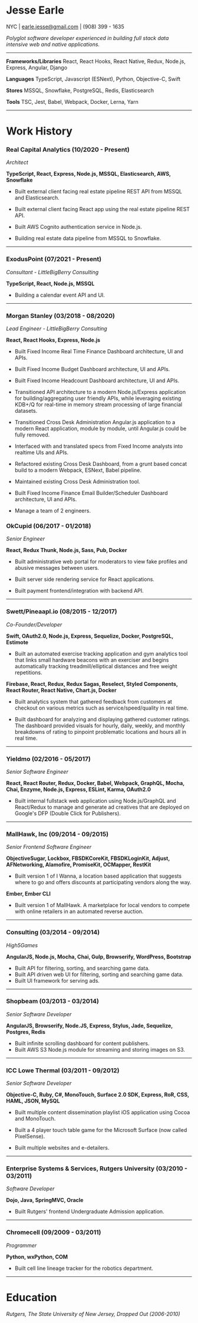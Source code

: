# Jesse Earle

NYC | earle.jesse@gmail.com | (908) 399 - 1635

_Polyglot software developer experienced in building full stack data intensive web and native applications._

---

**Frameworks/Libraries** React, React Hooks, React Native, Redux, Node.js, Express, Angular, Django

**Languages** TypeScript, Javascript (ESNext), Python, Objective-C, Swift

**Stores** MSSQL, Snowflake, PostgreSQL, Redis, Elasticsearch

**Tools** TSC, Jest, Babel, Webpack, Docker, Lerna, Yarn

---

# Work History

### Real Capital Analytics (10/2020 - Present)

_Architect_

**TypeScript, React, Express, Node.js, MSSQL, Elasticsearch, AWS, Snowflake**

- Built external client facing real estate pipeline REST API from MSSQL and Elasticsearch.

- Built external client facing React app using the real estate pipeline REST API.

- Built AWS Cognito authentication service in Node.js.

- Building real estate data pipeline from MSSQL to Snowflake.

---

### ExodusPoint (07/2021 - Present)

_Consultant - LittleBigBerry Consulting_

**TypeScript, React, Node.js, MSSQL**

- Building a calendar event API and UI.

---

### Morgan Stanley (03/2018 - 08/2020)

_Lead Engineer - LittleBigBerry Consulting_

**React, React Hooks, Express, Node.js**

- Built Fixed Income Real Time Finance Dashboard architecture, UI and APIs.

- Built Fixed Income Budget Dashboard architecture, UI and APIs.

- Built Fixed Income Headcount Dashboard architecture, UI and APIs.

- Transitioned API architecture to a modern Node.js/Express application for building/aggregating user friendly APIs, while leveraging existing KDB+/Q for real-time in memory stream processing of large financial datasets.

- Transitioned Cross Desk Administration Angular.js application to a modern React application, module by module, until Angular.js could be fully removed.

- Interfaced with and translated specs from Fixed Income analysts into realtime UIs and APIs.

- Refactored existing Cross Desk Dashboard, from a grunt based concat build to a modern Webpack, ESNext, Babel pipeline.

- Maintained existing Cross Desk Administration tool.

- Built Fixed Income Finance Email Builder/Scheduler Dashboard architecture, UI and APIs.

- Manage a team of 2 engineers.

### OkCupid (06/2017 - 01/2018)

_Senior Engineer_

**React, Redux Thunk, Node.js, Sass, Pub, Docker**

- Built administrative web portal for moderators to view fake profiles and abusive messages between users.

- Built server side rendering service for React applications.

- Built payment frontend/integration with backend API.

---

### Swett/Pineaapl.io (08/2015 - 12/2017)

_Co-Founder/Developer_

**Swift, OAuth2.0, Node.js, Express, Sequelize, Docker, PostgreSQL, Estimote**

- Built an automated exercise tracking application and gym analytics tool that links small hardware beacons with an exerciser and begins automatically tracking treadmill/elliptical distances and free weight repetitions.

**Firebase, React, Redux, Redux Sagas, Reselect, Styled Components, React Router, React Native, Chart.js, Docker**

- Built analytics system that gathered feedback from customers at checkout on various metrics such as service/speed/quality in real time.

- Built dashboard for analyzing and displaying gathered customer ratings. The dashboard provided visuals for hourly, daily, weekly, and monthly breakdowns of rating to pinpoint problematic locations and hours all in real time.

---

### Yieldmo (02/2016 - 05/2017)

_Senior Software Engineer_

**React, React Router, Redux, Docker, Babel, Webpack, GraphQL, Mocha, Chai, Enzyme, Node.js, Express, ESLint, Karma, OAuth2.0**

- Built internal fullstack web application using Node.js/GraphQL and React/Redux to manage and generate ad creatives that are deployed on Google's DFP (Double Click for Publishers).

---

### MallHawk, Inc (09/2014 - 09/2015)

_Senior Frontend Software Engineer_

**ObjectiveSugar, Lockbox, FBSDKCoreKit, FBSDKLoginKit, Adjust, AFNetworking, Alamofire, PromiseKit, OCMapper, RestKit**

- Built version 1 of I Wanna, a location based application that suggests where to go and offers discounts at participating vendors along the way.

**Ember, Ember CLI**

- Built version 1 of MallHawk. A marketplace for local vendors to compete with online retailers in an automated reverse auction.

---

### Consulting (03/2014 - 09/2014)

_High5Games_

**AngularJS, Node.js, Mocha, Chai, Gulp, Browserify, WordPress, Bootstrap**

- Built API for filtering, sorting, and searching game data.
- Built API driven web UI for filtering, sorting and searching game data.
- Built UI framework for serving ads.

---

### Shopbeam (03/2013 - 03/2014)

_Senior Software Developer_

**AngularJS, Browserify, Node.JS, Express, Stylus, Jade, Sequelize, Postgres, Redis**

- Built infinite scrolling dashboard for content publishers.
- Built AWS S3 Node.js module for streaming and storing images on S3.

---

### ICC Lowe Thermal (03/2011 - 09/2012)

_Senior Software Developer_

**Objective-C, Ruby, C#, MonoTouch, Surface 2.0 SDK, Express, RoR, CSS, HAML, JSON, MySQL**

- Built multiple content dissemination playlist iOS application using Cocoa and MonoTouch.

- Built a 4 player touch table game for the Microsoft Surface (now called PixelSense).

- Built multiple websites and e-detailers.

---

### Enterprise Systems & Services, Rutgers University (03/2010 - 03/2011)

_Software Developer_

**Dojo, Java, SpringMVC, Oracle**

- Built Rutgers' frontend Undergraduate Admission application.

---

### Chromecell (09/2009 - 03/2011)

_Programmer_

**Python, wxPython, COM**

- Built cell line lineage tracker for the robotics department.

---

# Education

_Rutgers, The State University of New Jersey, Dropped Out (2006-2010)_
